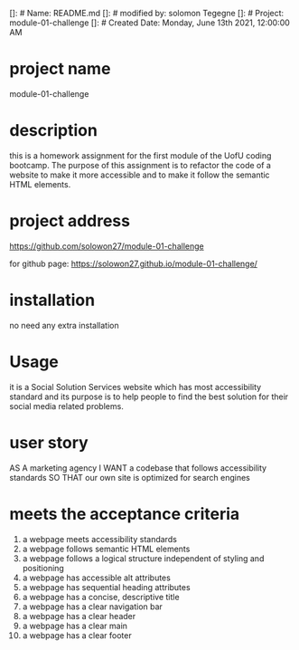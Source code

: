 []: # Name: README.md
[]: # modified by: solomon Tegegne
[]: # Project: module-01-challenge
[]: # Created Date: Monday, June 13th 2021, 12:00:00 AM

# project name
module-01-challenge 

# description
this is a homework assignment for the first module of the UofU coding bootcamp. The purpose of this assignment is to refactor the code of a website to make it more accessible and to make it follow the semantic HTML elements.

# project address

https://github.com/solowon27/module-01-challenge

for github page: https://solowon27.github.io/module-01-challenge/

# installation
no need any extra installation

# Usage 

it is a Social Solution Services website which has most accessibility standard and its purpose is to help people to find the best solution for their  social media related problems.


# user story
AS A marketing agency
I WANT a codebase that follows accessibility standards
SO THAT our own site is optimized for search engines

# meets the acceptance criteria

1. a webpage meets accessibility standards
2. a webpage follows semantic HTML elements
3. a webpage follows a logical structure independent of styling and positioning
4. a webpage has accessible alt attributes
5. a webpage has sequential heading attributes
6. a webpage has a concise, descriptive title
7. a webpage has a clear navigation bar
8. a webpage has a clear header
9. a webpage has a clear main
10. a webpage has a clear footer
